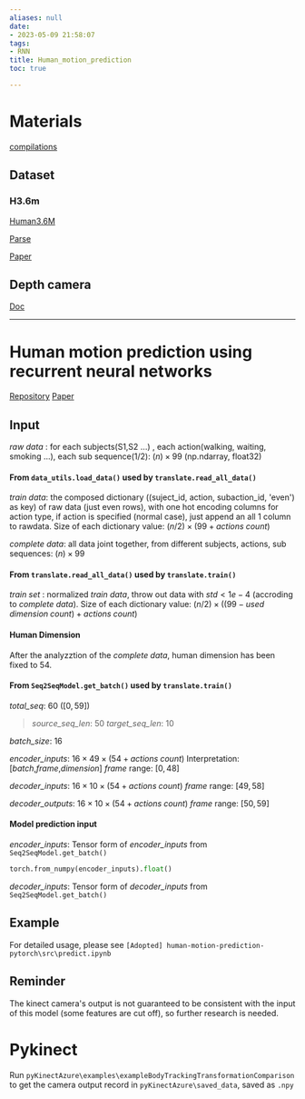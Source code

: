 ```yaml
---
aliases: null
date:
- 2023-05-09 21:58:07
tags:
- RNN
title: Human_motion_prediction
toc: true

---
```


# Materials

[compilations](https://github.com/karttikeya/awesome-human-pose-prediction)

## Dataset

### H3.6m

[Human3.6M](http://vision.imar.ro/human3.6m/description.php)

[Parse](https://blog.csdn.net/alickr/article/details/107837403?spm=1001.2101.3001.6650.1&utm_medium=distribute.pc_relevant.none-task-blog-2%7Edefault%7ECTRLIST%7ERate-1-107837403-blog-126380971.235%5Ev36%5Epc_relevant_default_base3&depth_1-utm_source=distribute.pc_relevant.none-task-blog-2%7Edefault%7ECTRLIST%7ERate-1-107837403-blog-126380971.235%5Ev36%5Epc_relevant_default_base3&utm_relevant_index=2)

[Paper](http://vision.imar.ro/human3.6m/pami-h36m.pdf)

## Depth camera

[Doc](https://lightbuzz.com/azure-kinect-unity/#:~:text=Azure%20Kinect%20is%20Microsoft%E2%80%99s%20latest%20depth)



---

# Human motion prediction using recurrent neural networks

[Repository](https://github.com/enriccorona/human-motion-prediction-pytorch)
[Paper](https://arxiv.org/pdf/1705.02445.pdf)

## Input

*raw data* : for each subjects(S1,S2 ...) , each action(walking, waiting, smoking ...), each sub sequence(1/2):
$(n) \times 99$ (np.ndarray, float32)

#### From `data_utils.load_data()` used by `translate.read_all_data()`

*train data*: the composed dictionary ((suject_id, action, subaction_id, 'even') as key) of raw data (just even rows), with one hot encoding columns for action type, if action is specified (normal case), just append an all 1 column to rawdata. Size of each dictionary value: 
$(n/2) \times (99 + actions\;count)$

*complete data*: all data joint together, from different subjects, actions, sub sequences:
$(n) \times 99$

#### From `translate.read_all_data()` used by `translate.train()`

*train set* : normalized *train data*, throw out data with $std < 1e-4$ (accroding to *complete data*). Size of each dictionary value: 
$(n/2) \times ((99-used\;dimension\;count) + actions\;count)$

#### Human Dimension

After the analyzztion of the *complete data*, human dimension has been fixed to $54$.

#### From `Seq2SeqModel.get_batch()` used by `translate.train()`


*total_seq*: $60$ ($[0,59]$)
>*source_seq_len*: $50$
>*target_seq_len*: $10$

*batch_size*: $16$

*encoder_inputs*: $16\times 49\times (54+actions\;count)$
Interpretation: \[*batch*,*frame*,*dimension*\]
*frame* range: $[0,48]$

*decoder_inputs*: $16\times 10\times (54+actions\;count)$
*frame* range: $[49,58]$

*decoder_outputs*: $16\times 10\times (54+actions\;count)$
*frame* range: $[50,59]$

#### Model prediction input

*encoder_inputs*: Tensor form of *encoder_inputs* from `Seq2SeqModel.get_batch()`
```python
torch.from_numpy(encoder_inputs).float()
```

*decoder_inputs*: Tensor form of *decoder_inputs* from `Seq2SeqModel.get_batch()`


## Example

For detailed usage, please see `[Adopted] human-motion-prediction-pytorch\src\predict.ipynb`

## Reminder

The kinect camera's output is not guaranteed to be consistent with the input of this model (some features are cut off), so further research is needed.

# Pykinect

Run `pyKinectAzure\examples\exampleBodyTrackingTransformationComparison` to get the camera output record in `pyKinectAzure\saved_data`, saved as `.npy`